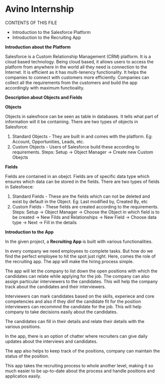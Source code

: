 # Avino Internship
CONTENTS OF THIS FILE
<ul>
<li>Introduction to the Salesforce Platform</li>
<li>Introduction to the Recruiting App</li>
</ul>

**Introduction about the Platform**


Salesforce is a Custom Relationship Management (CRM) platform. It is a cloud based technology. Being cloud based, it allows users to access the platform from anywhere in the world all they need is connection to the Internet. It is efficient as it has multi-tenency functionality. It helps the companies to connect with customers more efficiently. Companies can collect all the requirements from the customers and build the app accordingly with maximum functioality.

**Description about Objects and Fields**

**Objects**

Objects in salesfroce can be seen as table in databases. It tells what part of information will it be containing.
There are two types of objects in Salesforce:
1) Standard Objects - They are built in and comes with the platform. Eg: Account, Opportunities, Leads, etc.
2) Custom Objects - Users of Salesforce build these according to requirements.
                    Steps:
                         Setup -> Object Manager -> Create new Custom Obejcts
                         
**Fields**

Fields are contained in an obejct. Fields are of specific data type which ensures which data can be stored in the fields.
There are two types of fields in Salesfoece:
1) Standard Fields - These are the fields which can not be deleted and exist by default in the Object. Eg: Last modified by, Created By, etc
2) Custom Fields - These fields are created according to the requirements.
                   Steps:
                       Setup -> Object Manager -> Choose the Object in which field is to be created -> New Filds and Relationships -> New Field -> Choose data type -> Next ->                           Fill in the details

**Introduction to the App**


In the given project, a **Recruiting App** is built with various functionalities. 

In every company we need employees to complete tasks. But how do we find the perfect employee to hit the spot just right. Here, comes the role of the recruiting app. The app will make the hiring process simple.

The app will let the company to list down the open positions with which the candidates can relate while applying for the job. The company can also assign particular interviewers to the candidates. This will help the company track about the candidates and their interviewers. 

Interviewers can mark candidates based on the skills, experiece and core competencies and also if they dinf the candidate fit for the position interviewers can recommnd the candidate for the job. This will help company to take decisions easily about the candidates. 

The candidates can fill in their details and relate their details with the various positions.

In the app, there is an option of chatter where recruiters can give daily updates about the interviews and candidates.

The app also helps to keep track of the positions, company can maintain the status of the position.

This app takes the recruiting process to whole another level, making it so much easier to be up-to-date about the process and handle positions and applicatios easily. 

